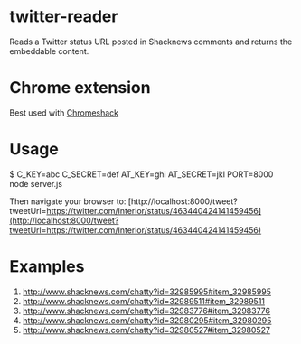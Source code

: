 # twitter-reader

Reads a Twitter status URL posted in Shacknews comments and returns the embeddable content.

# Chrome extension

Best used with [Chromeshack](https://github.com/arhughes/chromeshack)

# Usage

$ C_KEY=abc C_SECRET=def AT_KEY=ghi AT_SECRET=jkl PORT=8000 node server.js

Then navigate your browser to: [http://localhost:8000/tweet?tweetUrl=https://twitter.com/Interior/status/463440424141459456](http://localhost:8000/tweet?tweetUrl=https://twitter.com/Interior/status/463440424141459456)

# Examples

1. http://www.shacknews.com/chatty?id=32985995#item_32985995
2. http://www.shacknews.com/chatty?id=32989511#item_32989511
3. http://www.shacknews.com/chatty?id=32983776#item_32983776
4. http://www.shacknews.com/chatty?id=32980295#item_32980295
5. http://www.shacknews.com/chatty?id=32980527#item_32980527
